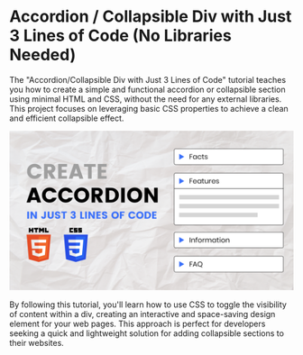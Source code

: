 # Accordion / Collapsible Div with Just 3 Lines of Code (No Libraries Needed)

The "Accordion/Collapsible Div with Just 3 Lines of Code" tutorial teaches you how to create a simple and functional accordion or collapsible section using minimal HTML and CSS, without the need for any external libraries. This project focuses on leveraging basic CSS properties to achieve a clean and efficient collapsible effect.

![Accordion / Collapsible Div with Just 3 Lines of Code](Accordion.png)

By following this tutorial, you'll learn how to use CSS to toggle the visibility of content within a div, creating an interactive and space-saving design element for your web pages. This approach is perfect for developers seeking a quick and lightweight solution for adding collapsible sections to their websites.